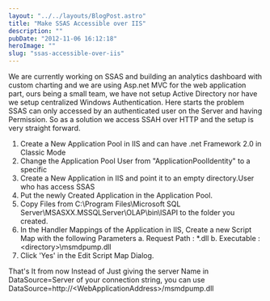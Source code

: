 ```yaml
---
layout: "../../layouts/BlogPost.astro"
title: "Make SSAS Accessible over IIS"
description: ""
pubDate: "2012-11-06 16:12:18"
heroImage: ""
slug: "ssas-accessible-over-iis"
---
```


We are currently working on SSAS and building an analytics dashboard with custom charting and we are using Asp.net MVC for the web application part, ours being a small team, we have not setup Active Directory nor have we setup centralized Windows Authentication.
Here starts the problem SSAS can only accessed by an authenticated user on the Server and having Permission.
So as a solution we access SSAH over HTTP and the setup is very straight forward.
1. Create a New Application Pool in IIS and can have .net Framework 2.0 in Classic Mode
2. Change the Application Pool User from "ApplicationPoolIdentity" to a specific  
3. Create a New Application in IIS and point it to an empty directory.User who has access SSAS
4. Put the newly Created Application in the Application Pool.
5. Copy Files from C:\Program Files\Microsoft SQL Server\MSASXX.MSSQLServer\OLAP\bin\ISAPI to the folder you created.
6. In the Handler Mappings of the Application in IIS, Create a new Script Map with the following Parameters
   a. Request Path : *.dll
   b. Executable : &lt;directory&gt;\msmdpump.dll
7. Click 'Yes' in the Edit Script Map Dialog.

That's It from now Instead of Just giving the server Name in DataSource=Server of your connection string, you can use DataSource=http://&lt;WebApplicationAddress&gt;/msmdpump.dll
